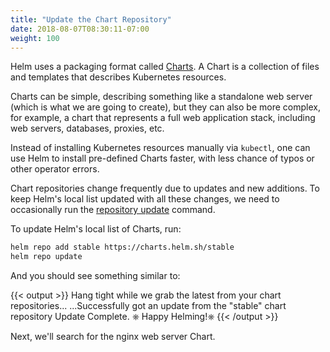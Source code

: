 ```yaml
---
title: "Update the Chart Repository"
date: 2018-08-07T08:30:11-07:00
weight: 100
---
```


Helm uses a packaging format called
[Charts](https://helm.sh/docs/topics/charts/). A Chart is a collection of files
and templates that describes Kubernetes resources.

Charts can be simple, describing something like a standalone web server (which
is what we are going to create), but they can also be more complex, for example,
a chart that represents a full web application stack, including web servers,
databases, proxies, etc.

Instead of installing Kubernetes resources manually via `kubectl`, one can use
Helm to install pre-defined Charts faster, with less chance of typos or other
operator errors.

Chart repositories change frequently due to updates and new additions.  To keep
Helm's local list updated with all these changes, we need to occasionally run
the [repository update](https://helm.sh/docs/helm/helm_repo_update) command.

To update Helm's local list of Charts, run:

```bash test=yes
helm repo add stable https://charts.helm.sh/stable
helm repo update
```

And you should see something similar to:

{{< output >}}
Hang tight while we grab the latest from your chart repositories...
...Successfully got an update from the "stable" chart repository
Update Complete. ⎈ Happy Helming!⎈
{{< /output >}}

Next, we'll search for the nginx web server Chart.

